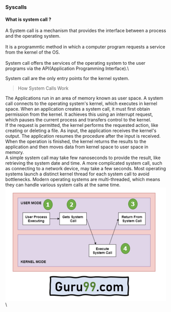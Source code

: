 ### Syscalls
#### What is system call ?
A System call is a mechanism that provides the interface between a process
and the operating system.\
\
It is a programmtic method in which a computer program requests a service
from the kernel of the OS.\
\
System call offers the services of the operating system to the user
programs via the API(Application Programming Interface).\

System call are the only entry points for the kernel system.

>How System Calls Work

The Applications run in an area of memory known as user space. A system call connects to the operating system's kernel, which executes in kernel space. When an application creates a system call, it must first obtain permission from the kernel. It achieves this using an interrupt request, which pauses the current process and transfers control to the kernel.
\
If the request is permitted, the kernel performs the requested action, like creating or deleting a file. As input, the application receives the kernel's output. The application resumes the procedure after the input is received. When the operation is finished, the kernel returns the results to the application and then moves data from kernel space to user space in memory.
\
A simple system call may take few nanoseconds to provide the result, like retrieving the system date and time. A more complicated system call, such as connecting to a network device, may take a few seconds. Most operating systems launch a distinct kernel thread for each system call to avoid bottlenecks. Modern operating systems are multi-threaded, which means they can handle various system calls at the same time.
\
![Alt Architecture](/Syscalls/syscalls_workflow.webp)
\
